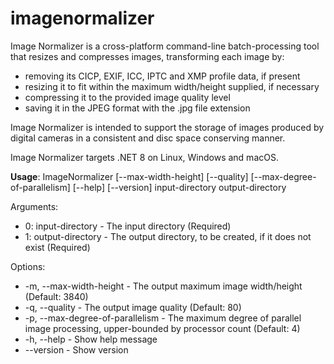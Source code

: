 # imagenormalizer
Image Normalizer is a cross-platform command-line batch-processing tool that resizes and compresses images, transforming each image by:
* removing its CICP, EXIF, ICC, IPTC and XMP profile data, if present
* resizing it to fit within the maximum width/height supplied, if necessary
* compressing it to the provided image quality level
* saving it in the JPEG format with the .jpg file extension

Image Normalizer is intended to support the storage of images produced by digital cameras in a consistent and disc space conserving manner.

Image Normalizer targets .NET 8 on Linux, Windows and macOS.

__Usage__: ImageNormalizer [--max-width-height] [--quality] [--max-degree-of-parallelism] [--help] [--version] input-directory output-directory

Arguments:
* 0: input-directory - The input directory (Required)
* 1: output-directory - The output directory, to be created, if it does not exist (Required)

Options:
* -m, --max-width-height - The output maximum image width/height (Default: 3840)
* -q, --quality - The output image quality (Default: 80)
* -p, --max-degree-of-parallelism - The maximum degree of parallel image processing, upper-bounded by processor count (Default: 4)
* -h, --help - Show help message
* --version - Show version
